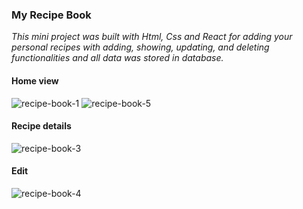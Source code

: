  ### My Recipe Book
 *This mini project was built with Html, Css and React for adding your personal recipes with adding, showing, updating, and deleting functionalities and all data was stored in database.*
 
 #### Home view
 ![recipe-book-1](https://user-images.githubusercontent.com/48423512/78097248-6c2c6880-73a1-11ea-98a6-9cb68afd26c4.png)
![recipe-book-5](https://user-images.githubusercontent.com/48423512/78097477-0096cb00-73a2-11ea-8db8-844f057a244a.png)
 
 #### Recipe details
![recipe-book-3](https://user-images.githubusercontent.com/48423512/78097341-a7c73280-73a1-11ea-9546-0a6f07644e5b.png)

#### Edit
![recipe-book-4](https://user-images.githubusercontent.com/48423512/78097365-bada0280-73a1-11ea-9283-0b146415b24d.png)
